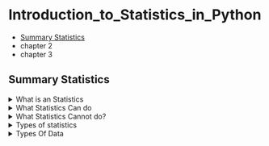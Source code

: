 # Introduction_to_Statistics_in_Python
+  [Summary Statistics](#Summary-Statistics)
+ chapter 2
+ chapter 3
## Summary Statistics  

<details>
  <summary>What is an Statistics</summary>
 
  + **The field of statistics** - The practice and study of collecting and analyzing
  + **A Summary Statistics** - a fact about or summary of some data
</details>
<details>
  <summary>What Statistics Can do</summary>
 
  + How likely someone to purchase a product? are peopele more likely to purchase it, if they can use a different payment system?
  + How many occupants will your hotel have ? How can you optimize occupancy?
  + How many sizes of jeans need to be manufactured so they can fit 95% of the population? Should the same number of each size be prepared?
  + A/B test: Which ad is more effecive in getting people to purchase a product? 
</details>
<details>
  <summary>What Statistics Cannot do?</summary> 
  + While statistics can answer a lot of questions, it's important to note that statistics can't answer every question
</details>

<details>
  <summary>Types of statistics</summary>
  
  ### Descriptive
  + Decribe and summarize data
  ### Inferential Statistics
  + Use a sample of data to make inferences about a larger population like what percent of people drive to work?
#### Example  
  ![image](https://github.com/AyeshaIrshad1337/Introduction_to_Statistics_in_Python/assets/104616632/d54c9998-052a-4e7f-a31d-89c626f475ba)

</details>
<details>
  <summary>Types Of Data</summary>
  
 ### Numeric (Quantitaive)
  + **Continuous (Measured)**
  + Airplane speed
  + Time spent waiting in line
  + **Discete (Counted)**
  + Number of pets
  + Number of Packages shipped
 ### Categorical (Qualitative)
  + **Nomial (Unordered)**
  + Married/Unmarried
  + Country of residence
  + **Ordinal (Ordered)**
  + Strongly agreee / Somewhat disagree / Strongly disagree etc
</details>
